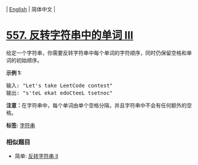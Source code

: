 | [English](README_EN.md) | 简体中文 |

# [557. 反转字符串中的单词 III](https://leetcode-cn.com/problems/reverse-words-in-a-string-iii)
<p>给定一个字符串，你需要反转字符串中每个单词的字符顺序，同时仍保留空格和单词的初始顺序。</p>

<p><strong>示例&nbsp;1:</strong></p>

<pre>
输入: &quot;Let&#39;s take LeetCode contest&quot;
输出: &quot;s&#39;teL ekat edoCteeL tsetnoc&quot;<strong><strong><strong>&nbsp;</strong></strong></strong>
</pre>

<p><strong><strong><strong><strong>注意：</strong></strong></strong></strong>在字符串中，每个单词由单个空格分隔，并且字符串中不会有任何额外的空格。</p>

**标签:**  [字符串](https://leetcode-cn.com/tag/string) 
 ### 相似题目
- 简单:	[反转字符串 II](https://leetcode-cn.com/problems/reverse-string-ii) 
